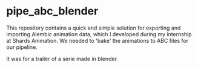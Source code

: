 # pipe_abc_blender

This repository contains a quick and simple solution for exporting and importing Alembic animation data, which I developed during my internship at Shards Animation. We needed to 'bake' the animations to ABC files for our pipeline.

It was for a trailer of a serie made in blender.
